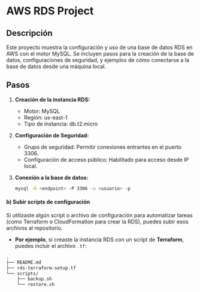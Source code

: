# AWS RDS Project

## Descripción
Este proyecto muestra la configuración y uso de una base de datos RDS en AWS con el motor MySQL. Se incluyen pasos para la creación de la base de datos, configuraciones de seguridad, y ejemplos de cómo conectarse a la base de datos desde una máquina local.

## Pasos

1. **Creación de la instancia RDS:**
   - Motor: MySQL
   - Región: us-east-1
   - Tipo de instancia: db.t2.micro

2. **Configuración de Seguridad:**
   - Grupo de seguridad: Permitir conexiones entrantes en el puerto 3306.
   - Configuración de acceso público: Habilitado para acceso desde IP local.

3. **Conexión a la base de datos:**
   ```bash
   mysql -h <endpoint> -P 3306 -u <usuario> -p


#### b) **Subir scripts de configuración**
Si utilizaste algún script o archivo de configuración para automatizar tareas (como Terraform o CloudFormation para crear la RDS), puedes subir esos archivos al repositorio.

- **Por ejemplo**, si creaste la instancia RDS con un script de **Terraform**, puedes incluir el archivo `.tf`:

```bash
.
├── README.md
├── rds-terraform-setup.tf
└── scripts/
    ├── backup.sh
    └── restore.sh

